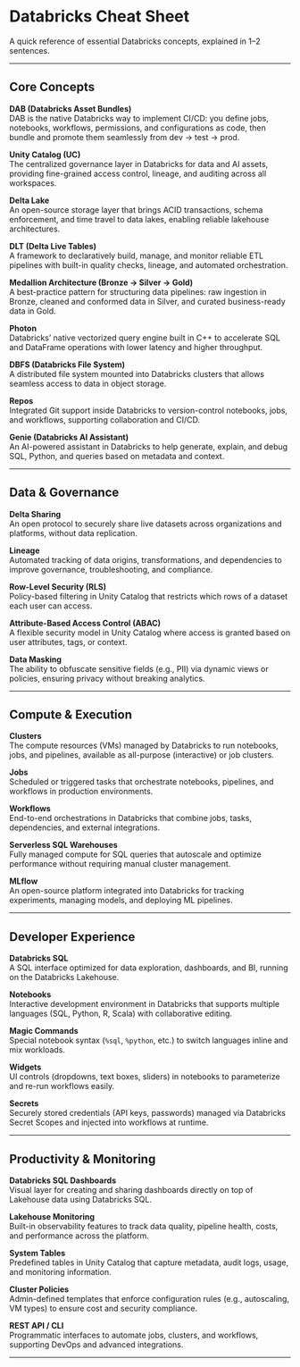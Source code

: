 # Databricks Cheat Sheet

A quick reference of essential Databricks concepts, explained in 1–2 sentences.

---

## Core Concepts

**DAB (Databricks Asset Bundles)**  
DAB is the native Databricks way to implement CI/CD: you define jobs, notebooks, workflows, permissions, and configurations as code, then bundle and promote them seamlessly from dev → test → prod.

**Unity Catalog (UC)**  
The centralized governance layer in Databricks for data and AI assets, providing fine-grained access control, lineage, and auditing across all workspaces.

**Delta Lake**  
An open-source storage layer that brings ACID transactions, schema enforcement, and time travel to data lakes, enabling reliable lakehouse architectures.

**DLT (Delta Live Tables)**  
A framework to declaratively build, manage, and monitor reliable ETL pipelines with built-in quality checks, lineage, and automated orchestration.

**Medallion Architecture (Bronze → Silver → Gold)**  
A best-practice pattern for structuring data pipelines: raw ingestion in Bronze, cleaned and conformed data in Silver, and curated business-ready data in Gold.

**Photon**  
Databricks’ native vectorized query engine built in C++ to accelerate SQL and DataFrame operations with lower latency and higher throughput.


**DBFS (Databricks File System)**  
A distributed file system mounted into Databricks clusters that allows seamless access to data in object storage.

**Repos**  
Integrated Git support inside Databricks to version-control notebooks, jobs, and workflows, supporting collaboration and CI/CD.

**Genie (Databricks AI Assistant)**  
An AI-powered assistant in Databricks to help generate, explain, and debug SQL, Python, and queries based on metadata and context.

---

## Data & Governance

**Delta Sharing**  
An open protocol to securely share live datasets across organizations and platforms, without data replication.

**Lineage**  
Automated tracking of data origins, transformations, and dependencies to improve governance, troubleshooting, and compliance.

**Row-Level Security (RLS)**  
Policy-based filtering in Unity Catalog that restricts which rows of a dataset each user can access.

**Attribute-Based Access Control (ABAC)**  
A flexible security model in Unity Catalog where access is granted based on user attributes, tags, or context.

**Data Masking**  
The ability to obfuscate sensitive fields (e.g., PII) via dynamic views or policies, ensuring privacy without breaking analytics.

---

## Compute & Execution

**Clusters**  
The compute resources (VMs) managed by Databricks to run notebooks, jobs, and pipelines, available as all-purpose (interactive) or job clusters.

**Jobs**  
Scheduled or triggered tasks that orchestrate notebooks, pipelines, and workflows in production environments.

**Workflows**  
End-to-end orchestrations in Databricks that combine jobs, tasks, dependencies, and external integrations.

**Serverless SQL Warehouses**  
Fully managed compute for SQL queries that autoscale and optimize performance without requiring manual cluster management.

**MLflow**  
An open-source platform integrated into Databricks for tracking experiments, managing models, and deploying ML pipelines.

---

## Developer Experience

**Databricks SQL**  
A SQL interface optimized for data exploration, dashboards, and BI, running on the Databricks Lakehouse.

**Notebooks**  
Interactive development environment in Databricks that supports multiple languages (SQL, Python, R, Scala) with collaborative editing.

**Magic Commands**  
Special notebook syntax (`%sql`, `%python`, etc.) to switch languages inline and mix workloads.

**Widgets**  
UI controls (dropdowns, text boxes, sliders) in notebooks to parameterize and re-run workflows easily.

**Secrets**  
Securely stored credentials (API keys, passwords) managed via Databricks Secret Scopes and injected into workflows at runtime.

---

## Productivity & Monitoring

**Databricks SQL Dashboards**  
Visual layer for creating and sharing dashboards directly on top of Lakehouse data using Databricks SQL.

**Lakehouse Monitoring**  
Built-in observability features to track data quality, pipeline health, costs, and performance across the platform.

**System Tables**  
Predefined tables in Unity Catalog that capture metadata, audit logs, usage, and monitoring information.

**Cluster Policies**  
Admin-defined templates that enforce configuration rules (e.g., autoscaling, VM types) to ensure cost and security compliance.

**REST API / CLI**  
Programmatic interfaces to automate jobs, clusters, and workflows, supporting DevOps and advanced integrations.

---
